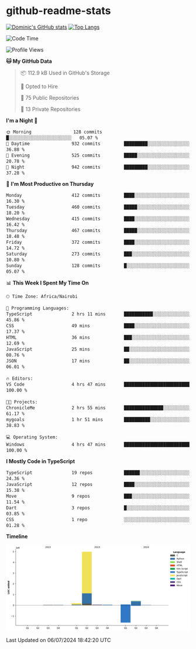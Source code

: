 # github-readme-stats
[![Dominic's GitHub stats](https://github-readme-stats.vercel.app/api?username=Domengo&show_icons=true)](https://github.com/anuraghazra/github-readme-stats)
[![Top Langs](https://github-readme-stats.vercel.app/api/top-langs/?username=Domengo&show_icons=true)](https://github.com/Domengo/github-readme-stats)

<!--START_SECTION:waka-->
![Code Time](http://img.shields.io/badge/Code%20Time-763%20hrs%201%20min-blue)

![Profile Views](http://img.shields.io/badge/Profile%20Views-0-blue)

**🐱 My GitHub Data** 

> 📦 112.9 kB Used in GitHub's Storage 
 > 
> 💼 Opted to Hire
 > 
> 📜 75 Public Repositories 
 > 
> 🔑 13 Private Repositories 
 > 
**I'm a Night 🦉** 

```text
🌞 Morning                128 commits         █░░░░░░░░░░░░░░░░░░░░░░░░   05.07 % 
🌆 Daytime                932 commits         █████████░░░░░░░░░░░░░░░░   36.88 % 
🌃 Evening                525 commits         █████░░░░░░░░░░░░░░░░░░░░   20.78 % 
🌙 Night                  942 commits         █████████░░░░░░░░░░░░░░░░   37.28 % 
```
📅 **I'm Most Productive on Thursday** 

```text
Monday                   412 commits         ████░░░░░░░░░░░░░░░░░░░░░   16.30 % 
Tuesday                  460 commits         █████░░░░░░░░░░░░░░░░░░░░   18.20 % 
Wednesday                415 commits         ████░░░░░░░░░░░░░░░░░░░░░   16.42 % 
Thursday                 467 commits         █████░░░░░░░░░░░░░░░░░░░░   18.48 % 
Friday                   372 commits         ████░░░░░░░░░░░░░░░░░░░░░   14.72 % 
Saturday                 273 commits         ███░░░░░░░░░░░░░░░░░░░░░░   10.80 % 
Sunday                   128 commits         █░░░░░░░░░░░░░░░░░░░░░░░░   05.07 % 
```


📊 **This Week I Spent My Time On** 

```text
🕑︎ Time Zone: Africa/Nairobi

💬 Programming Languages: 
TypeScript               2 hrs 11 mins       ███████████░░░░░░░░░░░░░░   45.86 % 
CSS                      49 mins             ████░░░░░░░░░░░░░░░░░░░░░   17.37 % 
HTML                     36 mins             ███░░░░░░░░░░░░░░░░░░░░░░   12.69 % 
JavaScript               25 mins             ██░░░░░░░░░░░░░░░░░░░░░░░   08.76 % 
JSON                     17 mins             ██░░░░░░░░░░░░░░░░░░░░░░░   06.01 % 

🔥 Editors: 
VS Code                  4 hrs 47 mins       █████████████████████████   100.00 % 

🐱‍💻 Projects: 
ChronicleMe              2 hrs 55 mins       ███████████████░░░░░░░░░░   61.17 % 
mygoals                  1 hr 51 mins        ██████████░░░░░░░░░░░░░░░   38.83 % 

💻 Operating System: 
Windows                  4 hrs 47 mins       █████████████████████████   100.00 % 
```

**I Mostly Code in TypeScript** 

```text
TypeScript               19 repos            ██████░░░░░░░░░░░░░░░░░░░   24.36 % 
JavaScript               12 repos            ████░░░░░░░░░░░░░░░░░░░░░   15.38 % 
Move                     9 repos             ███░░░░░░░░░░░░░░░░░░░░░░   11.54 % 
Dart                     3 repos             █░░░░░░░░░░░░░░░░░░░░░░░░   03.85 % 
CSS                      1 repo              ░░░░░░░░░░░░░░░░░░░░░░░░░   01.28 % 
```



**Timeline**

![Lines of Code chart](https://raw.githubusercontent.com/Domengo/Domengo/main/assets/bar_graph.png)


 Last Updated on 06/07/2024 18:42:20 UTC
<!--END_SECTION:waka-->


